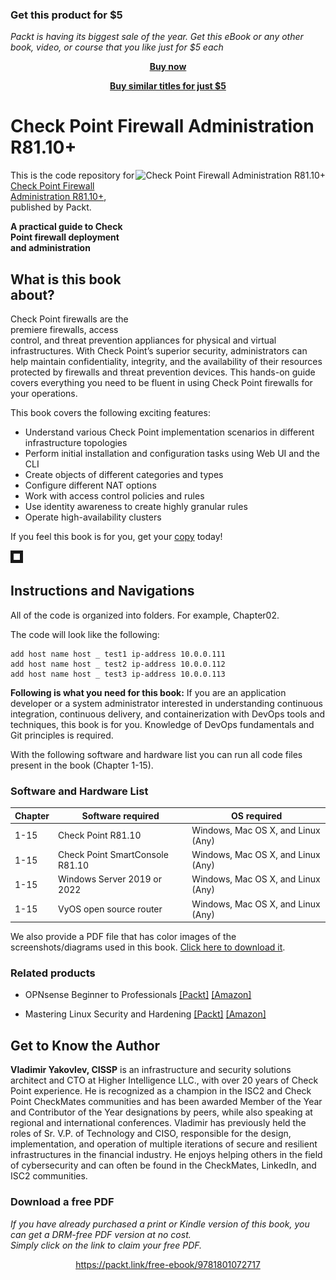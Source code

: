 
### Get this product for $5

<i>Packt is having its biggest sale of the year. Get this eBook or any other book, video, or course that you like just for $5 each</i>


<b><p align='center'>[Buy now](https://packt.link/9781801072717)</p></b>


<b><p align='center'>[Buy similar titles for just $5](https://subscription.packtpub.com/search)</p></b>


# Check Point Firewall Administration R81.10+

<a href="https://www.packtpub.com/product/implementing-check-point-firewall-solutions/9781801072717"><img src="https://static.packt-cdn.com/products/9781801072717/cover/smaller" alt="Check Point Firewall Administration R81.10+" height="256px" align="right"></a>

This is the code repository for [Check Point Firewall Administration R81.10+](https://www.packtpub.com/product/implementing-check-point-firewall-solutions/9781801072717), published by Packt.

**A practical guide to Check Point firewall deployment and administration**

## What is this book about?
Check Point firewalls are the premiere firewalls, access control, and threat prevention appliances for physical and virtual infrastructures. With Check Point’s superior security, administrators can help maintain confidentiality, integrity, and the availability of their resources protected by firewalls and threat prevention devices. This hands-on guide covers everything you need to be fluent in using Check Point firewalls for your operations. 

This book covers the following exciting features:
* Understand various Check Point implementation scenarios in different infrastructure topologies
* Perform initial installation and configuration tasks using Web UI and the CLI
* Create objects of different categories and types
* Configure different NAT options
* Work with access control policies and rules
* Use identity awareness to create highly granular rules
* Operate high-availability clusters

If you feel this book is for you, get your [copy](https://www.amazon.com/dp/180107271X) today!

<a href="https://www.packtpub.com/?utm_source=github&utm_medium=banner&utm_campaign=GitHubBanner"><img src="https://raw.githubusercontent.com/PacktPublishing/GitHub/master/GitHub.png" 
alt="https://www.packtpub.com/" border="5" /></a>

## Instructions and Navigations
All of the code is organized into folders. For example, Chapter02.

The code will look like the following:
```
add host name host _ test1 ip-address 10.0.0.111
add host name host _ test2 ip-address 10.0.0.112
add host name host _ test3 ip-address 10.0.0.113
```

**Following is what you need for this book:**
If you are an application developer or a system administrator interested in understanding continuous integration, continuous delivery, and containerization with DevOps tools and techniques, this book is for you. Knowledge of DevOps fundamentals and Git principles is required.

With the following software and hardware list you can run all code files present in the book (Chapter 1-15).
### Software and Hardware List
| Chapter | Software required | OS required |
| -------- | ------------------------------------ | ----------------------------------- |
| 1-15 | Check Point R81.10 | Windows, Mac OS X, and Linux (Any) |
| 1-15 | Check Point SmartConsole R81.10 | Windows, Mac OS X, and Linux (Any) |
| 1-15 | Windows Server 2019 or 2022 | Windows, Mac OS X, and Linux (Any) |
| 1-15 | VyOS open source router | Windows, Mac OS X, and Linux (Any) |

We also provide a PDF file that has color images of the screenshots/diagrams used in this book. [Click here to download it]( https://static.packt-cdn.com/downloads/9781801072717_ColorImages.pdf).

### Related products
* OPNsense Beginner to Professionals [[Packt]](https://www.packtpub.com/product/opnsense-beginner-to-professional/9781801816878) [[Amazon]](https://www.amazon.com/dp/1801816875)

* Mastering Linux Security and Hardening [[Packt]](https://www.packtpub.com/product/mastering-linux-security-and-hardening-second-edition/9781838981778) [[Amazon]](https://www.amazon.com/dp/1838981772)

## Get to Know the Author
**Vladimir Yakovlev, CISSP**
is an infrastructure and security solutions architect and CTO at Higher Intelligence LLC., with over 20 years of Check Point experience.
He is recognized as a champion in the ISC2 and Check Point CheckMates communities and has been awarded Member of the Year and Contributor of the Year designations by peers, while also speaking at regional and international conferences. Vladimir has previously held the roles of Sr. V.P. of Technology and CISO, responsible for the design, implementation, and operation of multiple iterations of secure and resilient infrastructures in the financial industry. He enjoys helping others in the field of cybersecurity and can often be found in the CheckMates, LinkedIn, and ISC2 communities.
### Download a free PDF

 <i>If you have already purchased a print or Kindle version of this book, you can get a DRM-free PDF version at no cost.<br>Simply click on the link to claim your free PDF.</i>
<p align="center"> <a href="https://packt.link/free-ebook/9781801072717">https://packt.link/free-ebook/9781801072717 </a> </p>